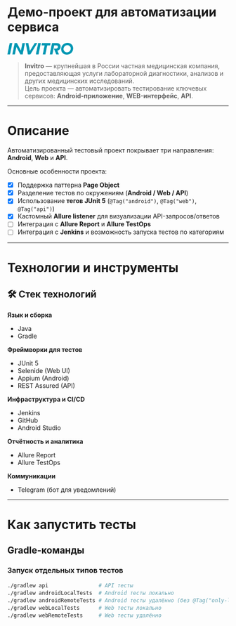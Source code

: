 # Демо-проект для автоматизации сервиса

<p align="left">
  <img src="images/icons/logo.svg" width="150">
</p>

> **Invitro** — крупнейшая в России частная медицинская компания, предоставляющая услуги лабораторной диагностики, анализов и других медицинских исследований.  
> Цель проекта — автоматизировать тестирование ключевых сервисов: **Android-приложение**, **WEB-интерфейс**, **API**.

---

# <a name="Описание">Описание</a>

Автоматизированный тестовый проект покрывает три направления: **Android**, **Web** и **API**.

Основные особенности проекта:

- [x] Поддержка паттерна **Page Object**
- [x] Разделение тестов по окружениям (**Android / Web / API**)
- [x] Использование **тегов JUnit 5** (`@Tag("android")`, `@Tag("web")`, `@Tag("api")`)
- [x] Кастомный **Allure listener** для визуализации API-запросов/ответов
- [ ] Интеграция с **Allure Report** и **Allure TestOps**
- [ ] Интеграция с **Jenkins** и возможность запуска тестов по категориям

---

# <a name="Технологии и инструменты">Технологии и инструменты</a>

## 🛠 Стек технологий

**Язык и сборка**
- Java
- Gradle

**Фреймворки для тестов**
- JUnit 5
- Selenide (Web UI)
- Appium (Android)
- REST Assured (API)

**Инфраструктура и CI/CD**
- Jenkins
- GitHub
- Android Studio

**Отчётность и аналитика**
- Allure Report
- Allure TestOps

**Коммуникации**
- Telegram (бот для уведомлений)

---

# <a name="Запуск">Как запустить тесты</a>

## Gradle-команды

### Запуск отдельных типов тестов

```bash
./gradlew api                # API тесты
./gradlew androidLocalTests  # Android тесты локально
./gradlew androidRemoteTests # Android тесты удалённо (без @Tag("only-local"))
./gradlew webLocalTests      # Web тесты локально
./gradlew webRemoteTests     # Web тесты удалённо
```